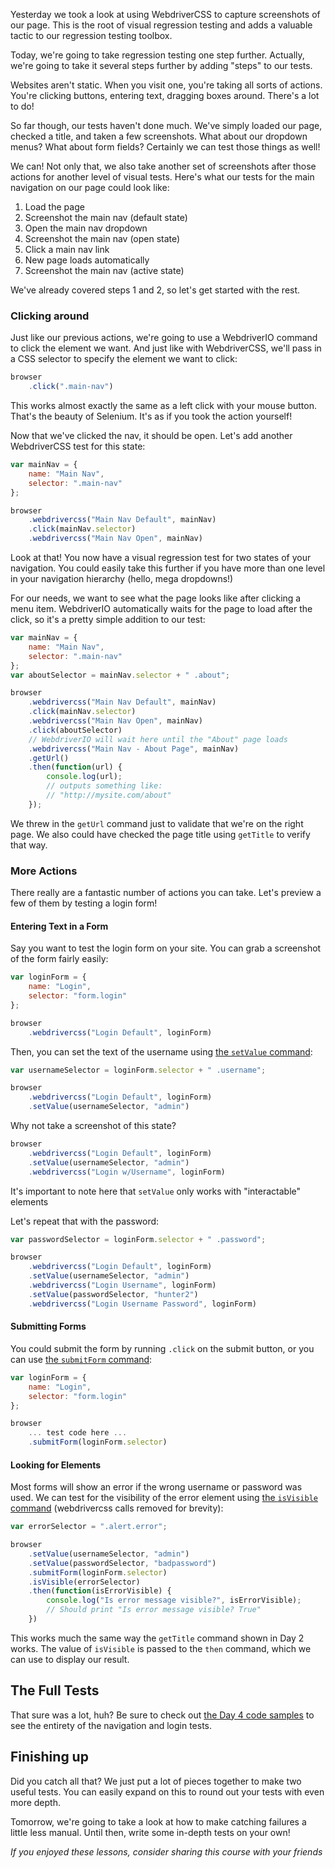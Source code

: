 Yesterday we took a look at using WebdriverCSS to capture screenshots of our page. This is the root of visual regression testing and adds a valuable tactic to our regression testing toolbox.

Today, we're going to take regression testing one step further. Actually, we're going to take it several steps further by adding "steps" to our tests.

Websites aren't static. When you visit one, you're taking all sorts of actions. You're clicking buttons, entering text, dragging boxes around. There's a lot to do!

So far though, our tests haven't done much. We've simply loaded our page, checked a title, and taken a few screenshots. What about our dropdown menus? What about form fields? Certainly we can test those things as well!

We can! Not only that, we also take another set of screenshots after those actions for another level of visual tests. Here's what our tests for the main navigation on our page could look like:

1. Load the page
2. Screenshot the main nav (default state)
3. Open the main nav dropdown
2. Screenshot the main nav (open state)
3. Click a main nav link
4. New page loads automatically
5. Screenshot the main nav (active state)

We've already covered steps 1 and 2, so let's get started with the rest.

### Clicking around

Just like our previous actions, we're going to use a WebdriverIO command to click the element we want. And just like with WebdriverCSS, we'll pass in a CSS selector to specify the element we want to click:

```js
browser
    .click(".main-nav")
```

This works almost exactly the same as a left click with your mouse button. That's the beauty of Selenium. It's as if you took the action yourself!

Now that we've clicked the nav, it should be open. Let's add another WebdriverCSS test for this state:

```js
var mainNav = {
    name: "Main Nav",
    selector: ".main-nav"
};

browser
    .webdrivercss("Main Nav Default", mainNav)
    .click(mainNav.selector)
    .webdrivercss("Main Nav Open", mainNav)
```

Look at that! You now have a visual regression test for two states of your navigation. You could easily take this further if you have more than one level in your navigation hierarchy (hello, mega dropdowns!)

For our needs, we want to see what the page looks like after clicking a menu item. WebdriverIO automatically waits for the page to load after the click, so it's a pretty simple addition to our test:

```js
var mainNav = {
    name: "Main Nav",
    selector: ".main-nav"
};
var aboutSelector = mainNav.selector + " .about";

browser
    .webdrivercss("Main Nav Default", mainNav)
    .click(mainNav.selector)
    .webdrivercss("Main Nav Open", mainNav)
    .click(aboutSelector)
    // WebdriverIO will wait here until the "About" page loads
    .webdrivercss("Main Nav - About Page", mainNav)
    .getUrl()
    .then(function(url) {
        console.log(url);
        // outputs something like:
        // "http://mysite.com/about"
    });
```

We threw in the `getUrl` command just to validate that we're on the right page. We also could have checked the page title using `getTitle` to verify that way.

### More Actions

There really are a fantastic number of actions you can take. Let's preview a few of them by testing a login form!

#### Entering Text in a Form

Say you want to test the login form on your site. You can grab a screenshot of the form fairly easily:

```js
var loginForm = {
    name: "Login",
    selector: "form.login"
};

browser
    .webdrivercss("Login Default", loginForm)
```

Then, you can set the text of the username using [the `setValue` command](http://webdriver.io/api/action/setValue.html):

```js
var usernameSelector = loginForm.selector + " .username";

browser
    .webdrivercss("Login Default", loginForm)
    .setValue(usernameSelector, "admin")
```

Why not take a screenshot of this state?

```js
browser
    .webdrivercss("Login Default", loginForm)
    .setValue(usernameSelector, "admin")
    .webdrivercss("Login w/Username", loginForm)
```

It's important to note here that `setValue` only works with "interactable" elements

Let's repeat that with the password:

```js
var passwordSelector = loginForm.selector + " .password";

browser
    .webdrivercss("Login Default", loginForm)
    .setValue(usernameSelector, "admin")
    .webdrivercss("Login Username", loginForm)
    .setValue(passwordSelector, "hunter2")
    .webdrivercss("Login Username Password", loginForm)
```

#### Submitting Forms

You could submit the form by running `.click` on the submit button, or you can use [the `submitForm` command](http://webdriver.io/api/action/submitForm.html):

```js
var loginForm = {
    name: "Login",
    selector: "form.login"
};

browser
    ... test code here ...
    .submitForm(loginForm.selector)
```

#### Looking for Elements

Most forms will show an error if the wrong username or password was used. We can test for the visibility of the error element using [the `isVisible` command](http://webdriver.io/api/state/isVisible.html) (webdrivercss calls removed for brevity):

```js
var errorSelector = ".alert.error";

browser
    .setValue(usernameSelector, "admin")
    .setValue(passwordSelector, "badpassword")
    .submitForm(loginForm.selector)
    .isVisible(errorSelector)
    .then(function(isErrorVisible) {
        console.log("Is error message visible?", isErrorVisible);
        // Should print "Is error message visible? True"
    })
```

This works much the same way the `getTitle` command shown in Day 2 works. The value of `isVisible` is passed to the `then` command, which we can use to display our result.

## The Full Tests

That sure was a lot, huh? Be sure to check out [the Day 4 code samples]() to see the entirety of the navigation and login tests. 

## Finishing up

Did you catch all that? We just put a lot of pieces together to make two useful tests. You can easily expand on this to round out your tests with even more depth.

Tomorrow, we're going to take a look at how to make catching failures a little less manual. Until then, write some in-depth tests on your own!


*If you enjoyed these lessons, consider sharing this course with your friends*
